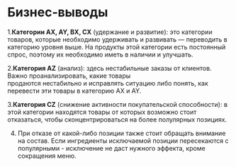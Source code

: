 # Бизнес-выводы

1.**Категории AX, AY, BX, CX** (удержание и развитие): это категории товаров, которые необходимо удерживать и развивать
 — переводить в категорию уровня выше. На продукты этой категории есть постоянный спрос, поэтому их необходимо иметь в наличии и улучшать.

2.**Категория АZ** (анализ): здесь нестабильные заказы от клиентов. Важно проанализировать, какие товары  
продаются нестабильно и исправлять ситуацию либо понять, как перевести эти товары в категорию AX и AY.

3.**Категория CZ** (снижение активности покупательской способности): в этой категории находятся товары от которых возможно стоит
 отказаться, чтобы сконцентрироваться на более полулярных позициях.

4. При отказе от какой-либо позиции также стоит обращать внимание на состав. Если ингредиенты исключаемой позиции пересекаются
с популярными - исключение не даст нужного эффекта, кроме сокращения меню.






